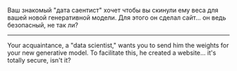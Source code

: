 Ваш знакомый "дата саентист" хочет чтобы вы скинули ему веса для вашей новой генеративной модели. Для этого он сделал сайт... он ведь безопасный, не так ли?

---

Your acquaintance, a "data scientist," wants you to send him the weights for your new generative model. To facilitate this, he created a website... it's totally secure, isn't it?
